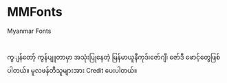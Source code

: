 # MMFonts
Myanmar Fonts
#
ကွျန်တော့် ကွန်ပျူတာမှာ အသုံးပြုနေတဲ့ မြန်မာယူနီကုဒ်၊ဇော်ဂျီ၊ ဇော်ဒီ ဖောင့်တွေဖြစ်ပါတယ်။ မူလဖန်တီသူများအား Credit ပေးပါတယ်။
